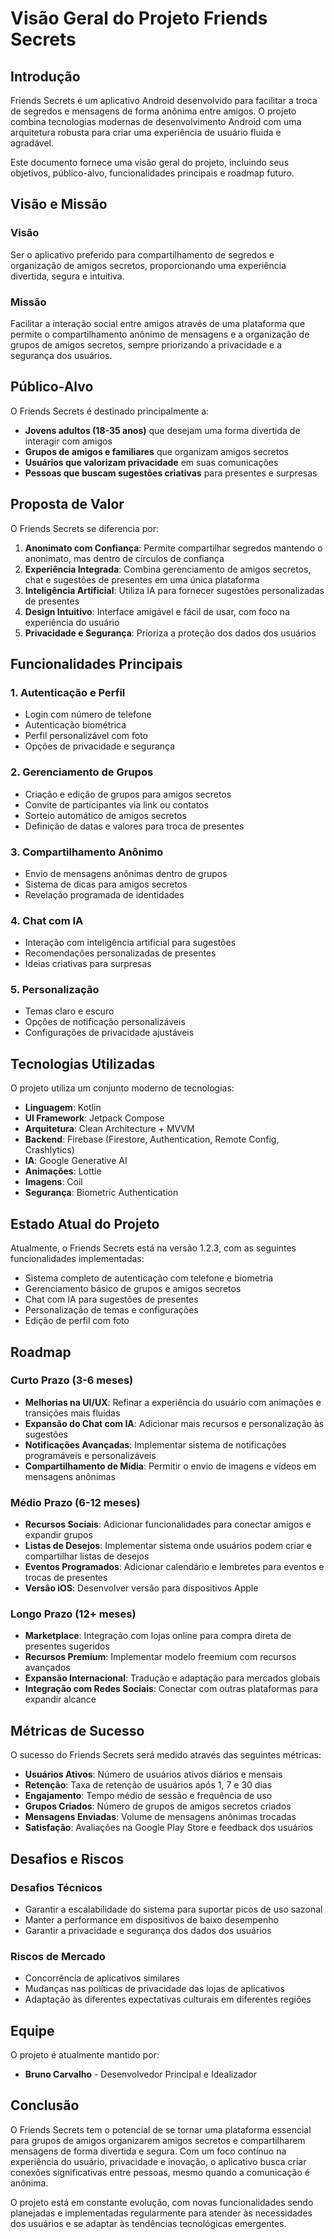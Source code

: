 # Visão Geral do Projeto Friends Secrets

## Introdução

Friends Secrets é um aplicativo Android desenvolvido para facilitar a troca de segredos e mensagens de forma anônima entre amigos. O projeto combina tecnologias modernas de desenvolvimento Android com uma arquitetura robusta para criar uma experiência de usuário fluida e agradável.

Este documento fornece uma visão geral do projeto, incluindo seus objetivos, público-alvo, funcionalidades principais e roadmap futuro.

## Visão e Missão

### Visão

Ser o aplicativo preferido para compartilhamento de segredos e organização de amigos secretos, proporcionando uma experiência divertida, segura e intuitiva.

### Missão

Facilitar a interação social entre amigos através de uma plataforma que permite o compartilhamento anônimo de mensagens e a organização de grupos de amigos secretos, sempre priorizando a privacidade e a segurança dos usuários.

## Público-Alvo

O Friends Secrets é destinado principalmente a:

- **Jovens adultos (18-35 anos)** que desejam uma forma divertida de interagir com amigos
- **Grupos de amigos e familiares** que organizam amigos secretos
- **Usuários que valorizam privacidade** em suas comunicações
- **Pessoas que buscam sugestões criativas** para presentes e surpresas

## Proposta de Valor

O Friends Secrets se diferencia por:

1. **Anonimato com Confiança**: Permite compartilhar segredos mantendo o anonimato, mas dentro de círculos de confiança
2. **Experiência Integrada**: Combina gerenciamento de amigos secretos, chat e sugestões de presentes em uma única plataforma
3. **Inteligência Artificial**: Utiliza IA para fornecer sugestões personalizadas de presentes
4. **Design Intuitivo**: Interface amigável e fácil de usar, com foco na experiência do usuário
5. **Privacidade e Segurança**: Prioriza a proteção dos dados dos usuários

## Funcionalidades Principais

### 1. Autenticação e Perfil

- Login com número de telefone
- Autenticação biométrica
- Perfil personalizável com foto
- Opções de privacidade e segurança

### 2. Gerenciamento de Grupos

- Criação e edição de grupos para amigos secretos
- Convite de participantes via link ou contatos
- Sorteio automático de amigos secretos
- Definição de datas e valores para troca de presentes

### 3. Compartilhamento Anônimo

- Envio de mensagens anônimas dentro de grupos
- Sistema de dicas para amigos secretos
- Revelação programada de identidades

### 4. Chat com IA

- Interação com inteligência artificial para sugestões
- Recomendações personalizadas de presentes
- Ideias criativas para surpresas

### 5. Personalização

- Temas claro e escuro
- Opções de notificação personalizáveis
- Configurações de privacidade ajustáveis

## Tecnologias Utilizadas

O projeto utiliza um conjunto moderno de tecnologias:

- **Linguagem**: Kotlin
- **UI Framework**: Jetpack Compose
- **Arquitetura**: Clean Architecture + MVVM
- **Backend**: Firebase (Firestore, Authentication, Remote Config, Crashlytics)
- **IA**: Google Generative AI
- **Animações**: Lottie
- **Imagens**: Coil
- **Segurança**: Biometric Authentication

## Estado Atual do Projeto

Atualmente, o Friends Secrets está na versão 1.2.3, com as seguintes funcionalidades implementadas:

- Sistema completo de autenticação com telefone e biometria
- Gerenciamento básico de grupos e amigos secretos
- Chat com IA para sugestões de presentes
- Personalização de temas e configurações
- Edição de perfil com foto

## Roadmap

### Curto Prazo (3-6 meses)

- **Melhorias na UI/UX**: Refinar a experiência do usuário com animações e transições mais fluidas
- **Expansão do Chat com IA**: Adicionar mais recursos e personalização às sugestões
- **Notificações Avançadas**: Implementar sistema de notificações programáveis e personalizáveis
- **Compartilhamento de Mídia**: Permitir o envio de imagens e vídeos em mensagens anônimas

### Médio Prazo (6-12 meses)

- **Recursos Sociais**: Adicionar funcionalidades para conectar amigos e expandir grupos
- **Listas de Desejos**: Implementar sistema onde usuários podem criar e compartilhar listas de desejos
- **Eventos Programados**: Adicionar calendário e lembretes para eventos e trocas de presentes
- **Versão iOS**: Desenvolver versão para dispositivos Apple

### Longo Prazo (12+ meses)

- **Marketplace**: Integração com lojas online para compra direta de presentes sugeridos
- **Recursos Premium**: Implementar modelo freemium com recursos avançados
- **Expansão Internacional**: Tradução e adaptação para mercados globais
- **Integração com Redes Sociais**: Conectar com outras plataformas para expandir alcance

## Métricas de Sucesso

O sucesso do Friends Secrets será medido através das seguintes métricas:

- **Usuários Ativos**: Número de usuários ativos diários e mensais
- **Retenção**: Taxa de retenção de usuários após 1, 7 e 30 dias
- **Engajamento**: Tempo médio de sessão e frequência de uso
- **Grupos Criados**: Número de grupos de amigos secretos criados
- **Mensagens Enviadas**: Volume de mensagens anônimas trocadas
- **Satisfação**: Avaliações na Google Play Store e feedback dos usuários

## Desafios e Riscos

### Desafios Técnicos

- Garantir a escalabilidade do sistema para suportar picos de uso sazonal
- Manter a performance em dispositivos de baixo desempenho
- Garantir a privacidade e segurança dos dados dos usuários

### Riscos de Mercado

- Concorrência de aplicativos similares
- Mudanças nas políticas de privacidade das lojas de aplicativos
- Adaptação às diferentes expectativas culturais em diferentes regiões

## Equipe

O projeto é atualmente mantido por:

- **Bruno Carvalho** - Desenvolvedor Principal e Idealizador

## Conclusão

O Friends Secrets tem o potencial de se tornar uma plataforma essencial para grupos de amigos organizarem amigos secretos e compartilharem mensagens de forma divertida e segura. Com um foco contínuo na experiência do usuário, privacidade e inovação, o aplicativo busca criar conexões significativas entre pessoas, mesmo quando a comunicação é anônima.

O projeto está em constante evolução, com novas funcionalidades sendo planejadas e implementadas regularmente para atender às necessidades dos usuários e se adaptar às tendências tecnológicas emergentes.